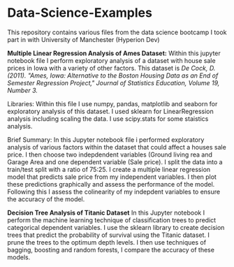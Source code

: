 # Data-Science-Examples
This repository contains various files from the data science bootcamp I took part in with University of Manchester (Hyperion Dev)

**Multiple Linear Regression Analysis of Ames Dataset:**
Within this jupyter notebook file I perform exploratory analysis of a dataset with house sale prices in Iowa with a variety of other factors. This dataset is 
*De Cock, D. (2011). "Ames, Iowa: Alternative to the Boston Housing Data as an End of Semester
Regression Project," Journal of Statistics Education, Volume 19, Number 3.*

Libraries:
Within this file I use numpy, pandas, matplotlib and seaborn for exploratory analysis of this dataset.
I used sklearn for LinearRegression analysis including scaling the data.
I use scipy.stats for some staistics analysis.

Brief Summary:
In this Jupyter notebook file i performed exploratory analysis of various factors within the dataset that could affect a houses sale price. I then choose two indepdendent variables (Ground living rea and Garage Area and one dependent variable (Sale price). I split the data into a train/test split with a ratio of 75:25. I create a multiple linear regression model that predicts sale price from my independent variables. I then plot these predictions graphically and assess the performance of the model. Following this I assess the colinearity of my indepdent variables to ensure the accuracy of the model.

**Decision Tree Analysis of Titanic Dataset**
In this Jupyter notebook I perform the machine learning technique of classification trees to predict categorical dependent variables. I use the sklearn library to create decision trees that predict the probability of survival using the Titanic dataset. I prune the trees to the optimum depth levels. I then use techniques of bagging, boosting and random forests, I compare the accuracy of these models.
